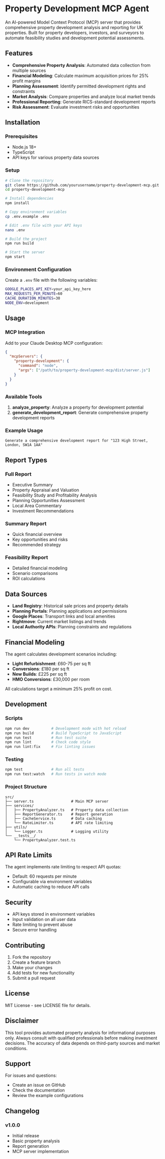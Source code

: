 # Property Development MCP Agent

An AI-powered Model Context Protocol (MCP) server that provides comprehensive property development analysis and reporting for UK properties. Built for property developers, investors, and surveyors to automate feasibility studies and development potential assessments.

## Features

- **Comprehensive Property Analysis**: Automated data collection from multiple sources
- **Financial Modeling**: Calculate maximum acquisition prices for 25% profit margins
- **Planning Assessment**: Identify permitted development rights and constraints
- **Market Analysis**: Compare properties and analyze local market trends
- **Professional Reporting**: Generate RICS-standard development reports
- **Risk Assessment**: Evaluate investment risks and opportunities

## Installation

### Prerequisites
- Node.js 18+ 
- TypeScript
- API keys for various property data sources

### Setup

```bash
# Clone the repository
git clone https://github.com/yourusername/property-development-mcp.git
cd property-development-mcp

# Install dependencies
npm install

# Copy environment variables
cp .env.example .env

# Edit .env file with your API keys
nano .env

# Build the project
npm run build

# Start the server
npm start
```

### Environment Configuration

Create a `.env` file with the following variables:

```bash
GOOGLE_PLACES_API_KEY=your_api_key_here
MAX_REQUESTS_PER_MINUTE=60
CACHE_DURATION_MINUTES=30
NODE_ENV=development
```

## Usage

### MCP Integration

Add to your Claude Desktop MCP configuration:

```json
{
  "mcpServers": {
    "property-development": {
      "command": "node",
      "args": ["/path/to/property-development-mcp/dist/server.js"]
    }
  }
}
```

### Available Tools

1. **analyze_property**: Analyze a property for development potential
2. **generate_development_report**: Generate comprehensive property development reports

### Example Usage

```
Generate a comprehensive development report for "123 High Street, London, SW1A 1AA"
```

## Report Types

### Full Report
- Executive Summary
- Property Appraisal and Valuation
- Feasibility Study and Profitability Analysis
- Planning Opportunities Assessment
- Local Area Commentary
- Investment Recommendations

### Summary Report
- Quick financial overview
- Key opportunities and risks
- Recommended strategy

### Feasibility Report
- Detailed financial modeling
- Scenario comparisons
- ROI calculations

## Data Sources

- **Land Registry**: Historical sale prices and property details
- **Planning Portals**: Planning applications and permissions
- **Google Places**: Transport links and local amenities
- **Rightmove**: Current market listings and trends
- **Local Authority APIs**: Planning constraints and regulations

## Financial Modeling

The agent calculates development scenarios including:

- **Light Refurbishment**: £60-75 per sq ft
- **Conversions**: £180 per sq ft
- **New Builds**: £225 per sq ft
- **HMO Conversions**: £30,000 per room

All calculations target a minimum 25% profit on cost.

## Development

### Scripts

```bash
npm run dev          # Development mode with hot reload
npm run build        # Build TypeScript to JavaScript
npm run test         # Run test suite
npm run lint         # Check code style
npm run lint:fix     # Fix linting issues
```

### Testing

```bash
npm test             # Run all tests
npm run test:watch   # Run tests in watch mode
```

### Project Structure

```
src/
├── server.ts                 # Main MCP server
├── services/
│   ├── PropertyAnalyzer.ts   # Property data collection
│   ├── ReportGenerator.ts    # Report generation
│   ├── CacheService.ts       # Data caching
│   └── RateLimiter.ts        # API rate limiting
├── utils/
│   └── Logger.ts             # Logging utility
└── __tests__/
    └── PropertyAnalyzer.test.ts
```

## API Rate Limits

The agent implements rate limiting to respect API quotas:
- Default: 60 requests per minute
- Configurable via environment variables
- Automatic caching to reduce API calls

## Security

- API keys stored in environment variables
- Input validation on all user data
- Rate limiting to prevent abuse
- Secure error handling

## Contributing

1. Fork the repository
2. Create a feature branch
3. Make your changes
4. Add tests for new functionality
5. Submit a pull request

## License

MIT License - see LICENSE file for details.

## Disclaimer

This tool provides automated property analysis for informational purposes only. Always consult with qualified professionals before making investment decisions. The accuracy of data depends on third-party sources and market conditions.

## Support

For issues and questions:
- Create an issue on GitHub
- Check the documentation
- Review the example configurations

## Changelog

### v1.0.0
- Initial release
- Basic property analysis
- Report generation
- MCP server implementation